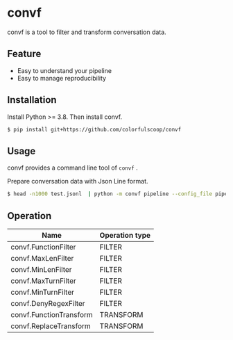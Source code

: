 # convf

convf is a tool to filter and transform conversation data.

## Feature

* Easy to understand your pipeline
* Easy to manage reproducibility

## Installation

Install Python >= 3.8. Then install convf.

```sh
$ pip install git+https://github.com/colorfulscoop/convf
```

## Usage

convf provides a command line tool of `convf` .

Prepare conversation data with Json Line format.

```sh
$ head -n1000 test.jsonl  | python -m convf pipeline --config_file pipeline.yaml | jq
```

## Operation

| Name | Operation type |
| --- | --- |
| convf.FunctionFilter | FILTER |
| convf.MaxLenFilter | FILTER |
| convf.MinLenFilter | FILTER |
| convf.MaxTurnFilter | FILTER |
| convf.MinTurnFilter | FILTER |
| convf.DenyRegexFilter | FILTER |
| convf.FunctionTransform | TRANSFORM |
| convf.ReplaceTransform | TRANSFORM |
